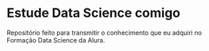 # Estude Data Science comigo
Repositório feito para transmitir o conhecimento que eu adquiri no Formação Data Science da Alura.
